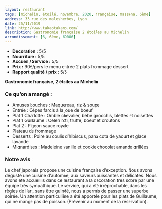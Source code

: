 ```yaml
---
layout: restaurant
tags: [michelin, étoilé, novembre, 2020, française, masséna, 6ème]
address: 33 rue des malesherbes, Lyon
date: 25/11/2019
link: http://www.takaotakano.com/
description: Gastronomie française 2 étoiles au Michelin
arrondissement: [6, 6ème, 69006]
---
```


* **Decoration :** 5/5
* **Nourriture :** 5/5
* **Accueil / Service :** 5/5
* **Prix :** 90€/pers le menu entrée 2 plats frommage dessert 
* **Rapport qualité / prix :** 5/5

**Gastronomie française, 2 étoiles au Michelin**

### Ce qu’on a mangé : 
  * Amuses bouches : Maquereau, riz & soupe 
  * Entrée : Cèpes farcis à la joue de boeuf
  * Plat 1 Charlotte : Omble chevalier, bébé gnocchis, blettes et noisettes
  * Plat 1 Guillaume : Céleri rôti, truffe, boeuf et croûtons 
  * Plat 2 : Pigeon sauce royale
  * Plateau de frommage
  * Desserts : Poire au coulis d’hibiscus, pana cota de yaourt et glace lavande 
  * Mignardises : Madeleine vanille et cookie chocolat amande grillées

### Notre avis : 
Le chef japonais propose une cuisine française d’exception. Nous avons dégusté une cuisine d’automne, aux saveurs puissantes et délicates. 
Nous avons été accueillis dans ce restaurant à la décoration très sobre par une équipe très sympathique. Le service, qui a été irréprochable, dans les règles de l’art, sans être guindé, nous a permis de passer une superbe soirée. 
Un attention particulière a été apportée pour les plats de Guillaume, qui ne mange pas de poisson. (Prévenir au moment de la réservation). 
